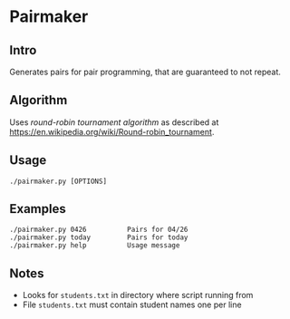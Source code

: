 # Pairmaker

## Intro

Generates pairs for pair programming, that are guaranteed to not
repeat.

## Algorithm

Uses *round-robin tournament algorithm* as described at
<https://en.wikipedia.org/wiki/Round-robin_tournament>.

## Usage

    ./pairmaker.py [OPTIONS]

## Examples

    ./pairmaker.py 0426          Pairs for 04/26
    ./pairmaker.py today         Pairs for today
    ./pairmaker.py help          Usage message

## Notes

- Looks for `students.txt` in directory where script running from
- File `students.txt` must contain student names one per line


